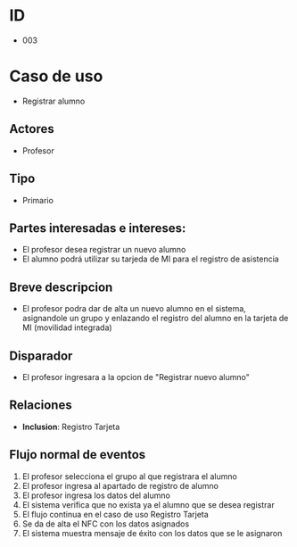 # ID
- 003
  
# Caso de uso
 * Registrar alumno
   
## Actores
 * Profesor
    
## Tipo 
 * Primario
   
## Partes interesadas e intereses:
- El profesor desea registrar un nuevo alumno 
- El alumno podrá utilizar su tarjeda de MI para el registro de asistencia
  
## Breve descripcion
- El profesor podra dar de alta un nuevo alumno en el sistema, asignandole un grupo y enlazando el registro del alumno en la tarjeta de MI (movilidad integrada)

## Disparador
- El profesor ingresara a la opcion de "Registrar nuevo alumno"

## Relaciones
- **Inclusion**: Registro Tarjeta

## Flujo normal de eventos
1. El profesor selecciona el grupo al que registrara el alumno
2. El profesor ingresa al apartado de registro de alumno
3. El profesor ingresa los datos del alumno
4. El sistema verifica que no exista ya el alumno que se desea registrar
5. El flujo continua en el caso de uso Registro Tarjeta
6. Se da de alta el NFC con los datos asignados
7. El sistema muestra mensaje de éxito con los datos que se le asignaron

